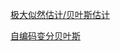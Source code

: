 [极大似然估计/贝叶斯估计](http://blog.csdn.net/liu1194397014/article/details/52766760)

[自编码变分贝叶斯](http://blog.csdn.net/liu1194397014/article/details/52766760)